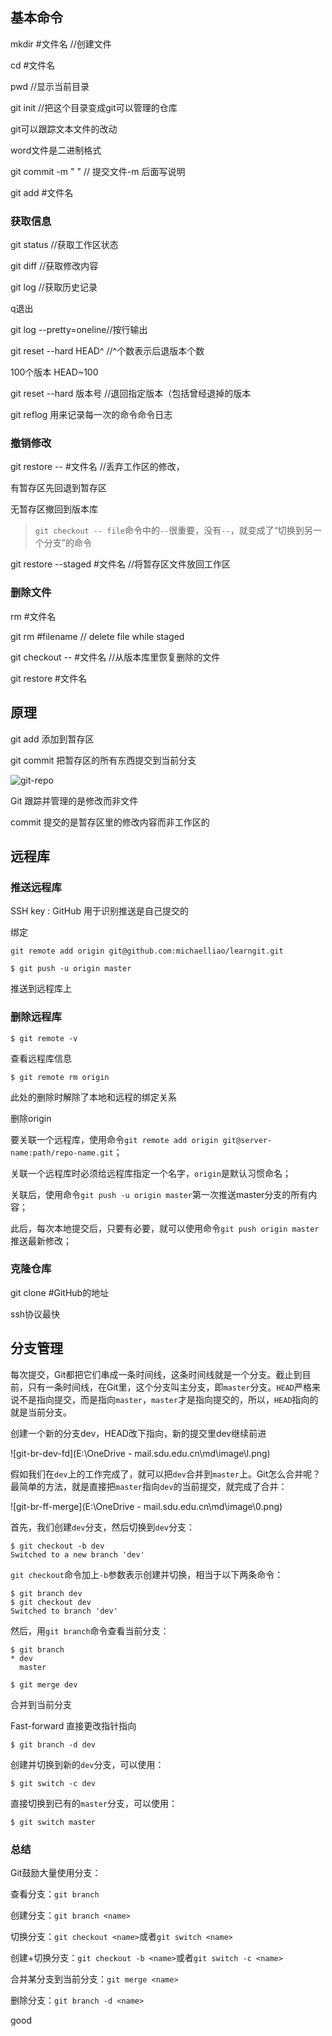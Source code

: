 ## 基本命令

mkdir #文件名    //创建文件

cd #文件名

pwd //显示当前目录

git init //把这个目录变成git可以管理的仓库



git可以跟踪文本文件的改动

word文件是二进制格式



git commit -m " "  // 提交文件-m 后面写说明

git add #文件名



### 获取信息

git status //获取工作区状态

git diff //获取修改内容

git log //获取历史记录

q退出



git log --pretty=oneline//按行输出



git reset --hard HEAD^  //^个数表示后退版本个数 

100个版本  HEAD~100

git reset --hard 版本号 //退回指定版本（包括曾经退掉的版本

git reflog 用来记录每一次的命令命令日志



### 撤销修改

git restore -- #文件名 //丢弃工作区的修改，

有暂存区先回退到暂存区

无暂存区撤回到版本库

> `git checkout -- file`命令中的`--`很重要，没有`--`，就变成了“切换到另一个分支”的命令



git restore --staged #文件名 //将暂存区文件放回工作区



### 删除文件

rm #文件名

git rm #filename // delete file while staged



git checkout -- #文件名 //从版本库里恢复删除的文件

git restore #文件名



## 原理

git add 添加到暂存区

git commit 把暂存区的所有东西提交到当前分支

![git-repo](https://www.liaoxuefeng.com/files/attachments/919020037470528/0)



Git 跟踪并管理的是修改而非文件

commit 提交的是暂存区里的修改内容而非工作区的



## 远程库

### 推送远程库

SSH key : GitHub 用于识别推送是自己提交的

绑定

```git
git remote add origin git@github.com:michaelliao/learngit.git
```

```git
$ git push -u origin master
```

推送到远程库上

### 删除远程库

```git
$ git remote -v
```

查看远程库信息

```
$ git remote rm origin
```

此处的删除时解除了本地和远程的绑定关系

删除origin

要关联一个远程库，使用命令`git remote add origin git@server-name:path/repo-name.git`；

关联一个远程库时必须给远程库指定一个名字，`origin`是默认习惯命名；

关联后，使用命令`git push -u origin master`第一次推送master分支的所有内容；

此后，每次本地提交后，只要有必要，就可以使用命令`git push origin master`推送最新修改；

### 克隆仓库

git clone #GitHub的地址

ssh协议最快

## 分支管理

每次提交，Git都把它们串成一条时间线，这条时间线就是一个分支。截止到目前，只有一条时间线，在Git里，这个分支叫主分支，即`master`分支。`HEAD`严格来说不是指向提交，而是指向`master`，`master`才是指向提交的，所以，`HEAD`指向的就是当前分支。

创建一个新的分支dev，HEAD改下指向，新的提交里dev继续前进

![git-br-dev-fd](E:\OneDrive - mail.sdu.edu.cn\md\image\l.png)

假如我们在`dev`上的工作完成了，就可以把`dev`合并到`master`上。Git怎么合并呢？最简单的方法，就是直接把`master`指向`dev`的当前提交，就完成了合并：

![git-br-ff-merge](E:\OneDrive - mail.sdu.edu.cn\md\image\0.png)

首先，我们创建`dev`分支，然后切换到`dev`分支：

```
$ git checkout -b dev
Switched to a new branch 'dev'
```

`git checkout`命令加上`-b`参数表示创建并切换，相当于以下两条命令：

```
$ git branch dev
$ git checkout dev
Switched to branch 'dev'
```

然后，用`git branch`命令查看当前分支：

```
$ git branch
* dev
  master
```

```
$ git merge dev
```

合并到当前分支

Fast-forward 直接更改指针指向

```
$ git branch -d dev
```

创建并切换到新的`dev`分支，可以使用：

```
$ git switch -c dev
```

直接切换到已有的`master`分支，可以使用：

```
$ git switch master
```

### 总结

Git鼓励大量使用分支：

查看分支：`git branch`

创建分支：`git branch <name>`

切换分支：`git checkout <name>`或者`git switch <name>`

创建+切换分支：`git checkout -b <name>`或者`git switch -c <name>`

合并某分支到当前分支：`git merge <name>`

删除分支：`git branch -d <name>`

good
